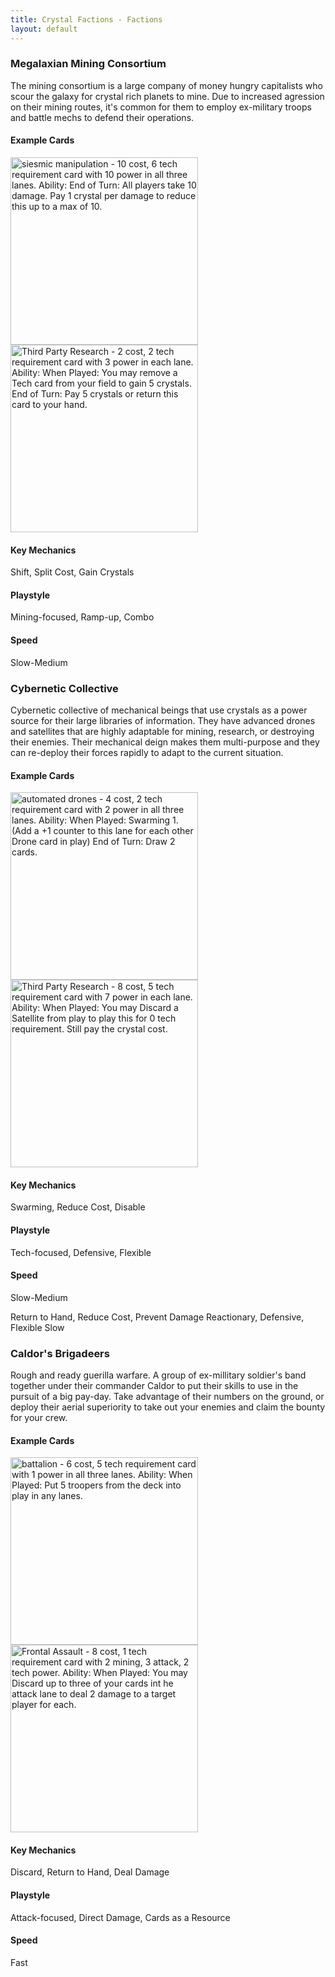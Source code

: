 ```yaml
---
title: Crystal Factions - Factions
layout: default
---
```


### Megalaxian Mining Consortium

The mining consortium is a large company of money hungry capitalists who scour the galaxy for crystal rich planets to mine. Due to increased agression on their mining routes, it's common for them to employ ex-military troops and battle mechs to defend their operations.

#### Example Cards

<img src="assets/images/mmc_siesmic_manipulation.png" alt="siesmic manipulation - 10 cost, 6 tech requirement card with 10 power in all three lanes. Ability: End of Turn: All players take 10 damage. Pay 1 crystal per damage to reduce this up to a max of 10." style="width:300px;height:auto;">
<img src="assets/images/mmc_third_party_research.png" alt="Third Party Research - 2 cost, 2 tech requirement card with 3 power in each lane. Ability: When Played: You may remove a Tech card from your field to gain 5 crystals. End of Turn: Pay 5 crystals or return this card to your hand." style="width:300px;height:auto;">

#### Key Mechanics

Shift, Split Cost, Gain Crystals

#### Playstyle

Mining-focused, Ramp-up, Combo

#### Speed

Slow-Medium

### Cybernetic Collective

Cybernetic collective of mechanical beings that use crystals as a power source for their large libraries of information. They have advanced drones and satellites that are highly adaptable for mining, research, or destroying their enemies. Their mechanical deign makes them multi-purpose and they can re-deploy their forces rapidly to adapt to the current situation.

#### Example Cards

<img src="assets/images/cybernet_automated_drones.png" alt="automated drones - 4 cost, 2 tech requirement card with 2 power in all three lanes. Ability: When Played: Swarming 1. (Add a +1 counter to this lane for each other Drone card in play) End of Turn: Draw 2 cards." style="width:300px;height:auto;">
<img src="assets/images/cybernet_orbital_drop_mech.png" alt="Third Party Research - 8 cost, 5 tech requirement card with 7 power in each lane. Ability: When Played: You may Discard a Satellite from play to play this for 0 tech requirement. Still pay the crystal cost." style="width:300px;height:auto;">

#### Key Mechanics

Swarming, Reduce Cost, Disable

#### Playstyle

Tech-focused, Defensive, Flexible

#### Speed

Slow-Medium

Return to Hand, Reduce Cost, Prevent Damage	Reactionary, Defensive, Flexible	Slow

### Caldor's Brigadeers

Rough and ready guerilla warfare. A group of ex-millitary soldier's band together under their commander Caldor to put their skills to use in the pursuit of a big pay-day. Take advantage of their numbers on the ground, or deploy their aerial superiority to take out your enemies and claim the bounty for your crew.

#### Example Cards

<img src="assets/images/brigadeers_battalion.png" alt="battalion - 6 cost, 5 tech requirement card with 1 power in all three lanes. Ability: When Played: Put 5 troopers from the deck into play in any lanes." style="width:300px;height:auto;">
<img src="assets/images/brigadeers_frontal_assault.png" alt="Frontal Assault - 8 cost, 1 tech requirement card with 2 mining, 3 attack, 2 tech power. Ability: When Played: You may Discard up to three of your cards int he attack lane to deal 2 damage to a target player for each." style="width:300px;height:auto;">

#### Key Mechanics

Discard, Return to Hand, Deal Damage

#### Playstyle

Attack-focused, Direct Damage, Cards as a Resource

#### Speed

Fast
